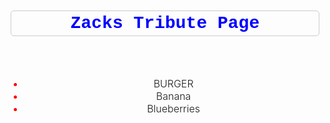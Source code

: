 <!-- Must declare document type to ensure the gen of HTML is compatible with all browsers-->
<!DOCTYPE html>

<main> 

<style>
#list {
    font-size: 25px;
    text-align: center; 
    font-size: 1rem;
    font-weight: 300;
    margin-top: 0;
   }
#title {
    font-family:'Courier New', Courier, monospace;
    color: #00f;
    text-align: center;
    border: 1px solid #ccc;
    border-radius: 5px;
    margin: 10px 5px; 
    padding: 4px;
   }
ul li::marker{
    color: red;
    text-align: center;
    margin-inline-end: 10px;
}
.navbar{
    color: blue;
}
</style>



<!--Header Navigation Panel-->
<header>
    <h1 id="title"> Zacks Tribute Page   </h1>
    <img src "https://en.wikipedia.org/wiki/3D_printing#/media/File:MakerBot_ThingOMatic_Bre_Pettis.jpg">
</header>
<!--Body of the Website Goes Here -->
 <body>     
<div id="list">
    <ul>
        <li>BURGER</li>
        <li>Banana</li>
        <li>Blueberries</li>
    </ul>
</div>
 </body>





</main>
</html>
